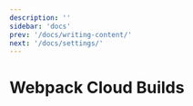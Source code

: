 ```yaml
---
description: ''
sidebar: 'docs'
prev: '/docs/writing-content/'
next: '/docs/settings/'
---
```


# Webpack Cloud Builds